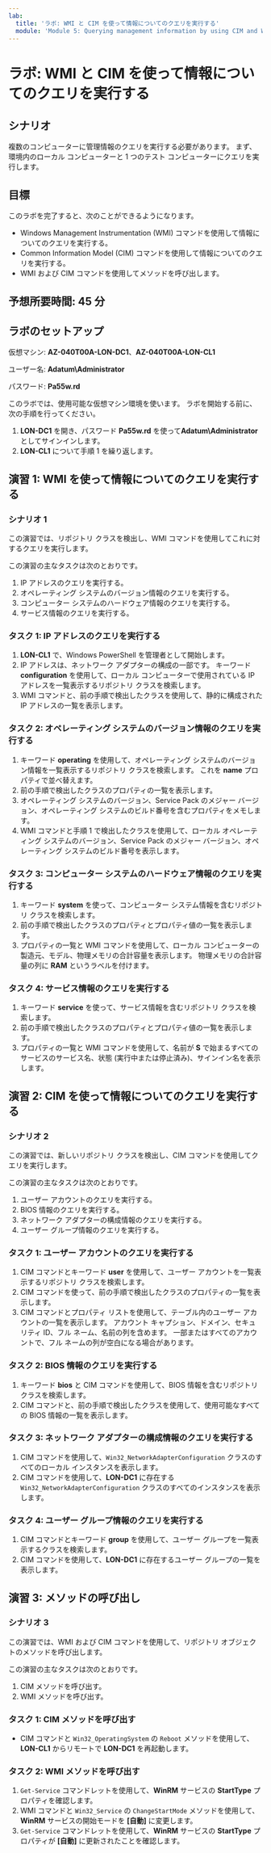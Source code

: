 ```yaml
---
lab:
  title: 'ラボ: WMI と CIM を使って情報についてのクエリを実行する'
  module: 'Module 5: Querying management information by using CIM and WMI'
---
```


# <a name="lab-querying-information-by-using-wmi-and-cim"></a>ラボ: WMI と CIM を使って情報についてのクエリを実行する

## <a name="scenario"></a>シナリオ

複数のコンピューターに管理情報のクエリを実行する必要があります。 まず、環境内のローカル コンピューターと 1 つのテスト コンピューターにクエリを実行します。

## <a name="objectives"></a>目標

このラボを完了すると、次のことができるようになります。

- Windows Management Instrumentation (WMI) コマンドを使用して情報についてのクエリを実行する。
- Common Information Model (CIM) コマンドを使用して情報についてのクエリを実行する。
- WMI および CIM コマンドを使用してメソッドを呼び出します。

## <a name="estimated-time-45-minutes"></a>予想所要時間: 45 分

## <a name="lab-setup"></a>ラボのセットアップ

仮想マシン: **AZ-040T00A-LON-DC1**、**AZ-040T00A-LON-CL1**

ユーザー名: **Adatum\\Administrator**

パスワード: **Pa55w.rd**

このラボでは、使用可能な仮想マシン環境を使います。 ラボを開始する前に、次の手順を行ってください。

1. **LON-DC1** を開き、パスワード **Pa55w.rd** を使って**Adatum\\Administrator** としてサインインします。
1. **LON-CL1** について手順 1 を繰り返します。

## <a name="exercise-1-querying-information-by-using-wmi"></a>演習 1: WMI を使って情報についてのクエリを実行する

### <a name="scenario-1"></a>シナリオ 1

この演習では、リポジトリ クラスを検出し、WMI コマンドを使用してこれに対するクエリを実行します。

この演習の主なタスクは次のとおりです。

1. IP アドレスのクエリを実行する。
1. オペレーティング システムのバージョン情報のクエリを実行する。
1. コンピューター システムのハードウェア情報のクエリを実行する。
1. サービス情報のクエリを実行する。

### <a name="task-1-query-ip-addresses"></a>タスク 1: IP アドレスのクエリを実行する

1. **LON-CL1** で、Windows PowerShell を管理者として開始します。
1. IP アドレスは、ネットワーク アダプターの構成の一部です。 キーワード **configuration** を使用して、ローカル コンピューターで使用されている IP アドレスを一覧表示するリポジトリ クラスを検索します。
1. WMI コマンドと、前の手順で検出したクラスを使用して、静的に構成された IP アドレスの一覧を表示します。

### <a name="task-2-query-operating-system-version-information"></a>タスク 2: オペレーティング システムのバージョン情報のクエリを実行する

1. キーワード **operating** を使用して、オペレーティング システムのバージョン情報を一覧表示するリポジトリ クラスを検索します。 これを **name** プロパティで並べ替えます。
1. 前の手順で検出したクラスのプロパティの一覧を表示します。
1. オペレーティング システムのバージョン、Service Pack のメジャー バージョン、オペレーティング システムのビルド番号を含むプロパティをメモします。
1. WMI コマンドと手順 1 で検出したクラスを使用して、ローカル オペレーティング システムのバージョン、Service Pack のメジャー バージョン、オペレーティング システムのビルド番号を表示します。

### <a name="task-3-query-computer-system-hardware-information"></a>タスク 3: コンピューター システムのハードウェア情報のクエリを実行する

1. キーワード **system** を使って、コンピューター システム情報を含むリポジトリ クラスを検索します。
1. 前の手順で検出したクラスのプロパティとプロパティ値の一覧を表示します。
1. プロパティの一覧と WMI コマンドを使用して、ローカル コンピューターの製造元、モデル、物理メモリの合計容量を表示します。 物理メモリの合計容量の列に **RAM** というラベルを付けます。

### <a name="task-4-query-service-information"></a>タスク 4: サービス情報のクエリを実行する

1. キーワード **service** を使って、サービス情報を含むリポジトリ クラスを検索します。
1. 前の手順で検出したクラスのプロパティとプロパティ値の一覧を表示します。
1. プロパティの一覧と WMI コマンドを使用して、名前が **S** で始まるすべてのサービスのサービス名、状態 (実行中または停止済み)、サインイン名を表示します。

## <a name="exercise-2-querying-information-by-using-cim"></a>演習 2: CIM を使って情報についてのクエリを実行する

### <a name="scenario-2"></a>シナリオ 2

この演習では、新しいリポジトリ クラスを検出し、CIM コマンドを使用してクエリを実行します。

この演習の主なタスクは次のとおりです。

1. ユーザー アカウントのクエリを実行する。
1. BIOS 情報のクエリを実行する。
1. ネットワーク アダプターの構成情報のクエリを実行する。
1. ユーザー グループ情報のクエリを実行する。

### <a name="task-1-query-user-accounts"></a>タスク 1: ユーザー アカウントのクエリを実行する

1. CIM コマンドとキーワード **user** を使用して、ユーザー アカウントを一覧表示するリポジトリ クラスを検索します。
1. CIM コマンドを使って、前の手順で検出したクラスのプロパティの一覧を表示します。
1. CIM コマンドとプロパティ リストを使用して、テーブル内のユーザー アカウントの一覧を表示します。 アカウント キャプション、ドメイン、セキュリティ ID、フル ネーム、名前の列を含めます。 一部またはすべてのアカウントで、フル ネームの列が空白になる場合があります。

### <a name="task-2-query-bios-information"></a>タスク 2: BIOS 情報のクエリを実行する

1. キーワード **bios** と CIM コマンドを使用して、BIOS 情報を含むリポジトリ クラスを検索します。 
1. CIM コマンドと、前の手順で検出したクラスを使用して、使用可能なすべての BIOS 情報の一覧を表示します。

### <a name="task-3-query-network-adapter-configuration-information"></a>タスク 3: ネットワーク アダプターの構成情報のクエリを実行する

1. CIM コマンドを使用して、`Win32_NetworkAdapterConfiguration` クラスのすべてのローカル インスタンスを表示します。
1. CIM コマンドを使用して、**LON-DC1** に存在する `Win32_NetworkAdapterConfiguration` クラスのすべてのインスタンスを表示します。

### <a name="task-4-query-user-group-information"></a>タスク 4: ユーザー グループ情報のクエリを実行する

1. CIM コマンドとキーワード **group** を使用して、ユーザー グループを一覧表示するクラスを検索します。
1. CIM コマンドを使用して、**LON-DC1** に存在するユーザー グループの一覧を表示します。

## <a name="exercise-3-invoking-methods"></a>演習 3: メソッドの呼び出し

### <a name="scenario-3"></a>シナリオ 3

この演習では、WMI および CIM コマンドを使用して、リポジトリ オブジェクトのメソッドを呼び出します。

この演習の主なタスクは次のとおりです。

1. CIM メソッドを呼び出す。
1. WMI メソッドを呼び出す。

### <a name="task-1-invoke-a-cim-method"></a>タスク 1: CIM メソッドを呼び出す

- CIM コマンドと `Win32_OperatingSystem` の `Reboot` メソッドを使用して、**LON-CL1** からリモートで **LON-DC1** を再起動します。

### <a name="task-2-invoke-a-wmi-method"></a>タスク 2: WMI メソッドを呼び出す

1. `Get-Service` コマンドレットを使用して、**WinRM** サービスの **StartType** プロパティを確認します。
1. WMI コマンドと `Win32_Service` の `ChangeStartMode` メソッドを使用して、**WinRM** サービスの開始モードを **[自動]** に変更します。
1. `Get-Service` コマンドレットを使用して、**WinRM** サービスの **StartType** プロパティが **[自動]** に更新されたことを確認します。
